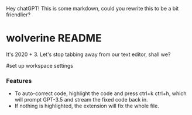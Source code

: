 Hey chatGPT! This is some markdown, could you rewrite this to be a bit friendlier?

# wolverine README
It's 2020 + 3. Let's stop tabbing away from our text editor, shall we?

#set up workspace settings

### Features
- To auto-correct code, highlight the code and press ctrl+k ctrl+h, which will prompt GPT-3.5 and stream the fixed code back in.
- If nothing is highlighted, the extension will fix the whole file.